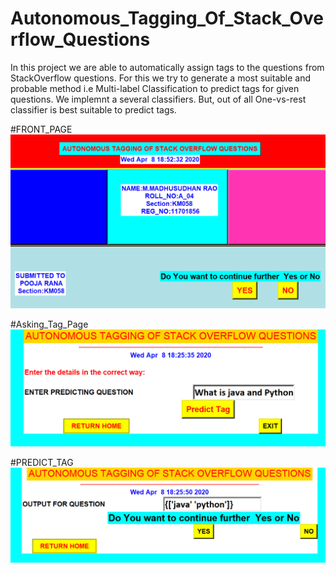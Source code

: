 # Autonomous_Tagging_Of_Stack_Overflow_Questions
In this project we are able to automatically assign tags to the questions from StackOverflow questions.
For this we try to generate a most suitable and probable method i.e Multi-label Classification to predict tags for given questions.
We implemnt a several classifiers. But, out of all One-vs-rest classifier is best suitable to predict tags.

#FRONT_PAGE
![FRONT_PAGE](FRONT_PAGE.png)

#Asking_Tag_Page
![Asking_Tag_page](Asking_Tag_page.png)

#PREDICT_TAG
![Predict_Tag_Page](Predict_Tag_Page.png)



